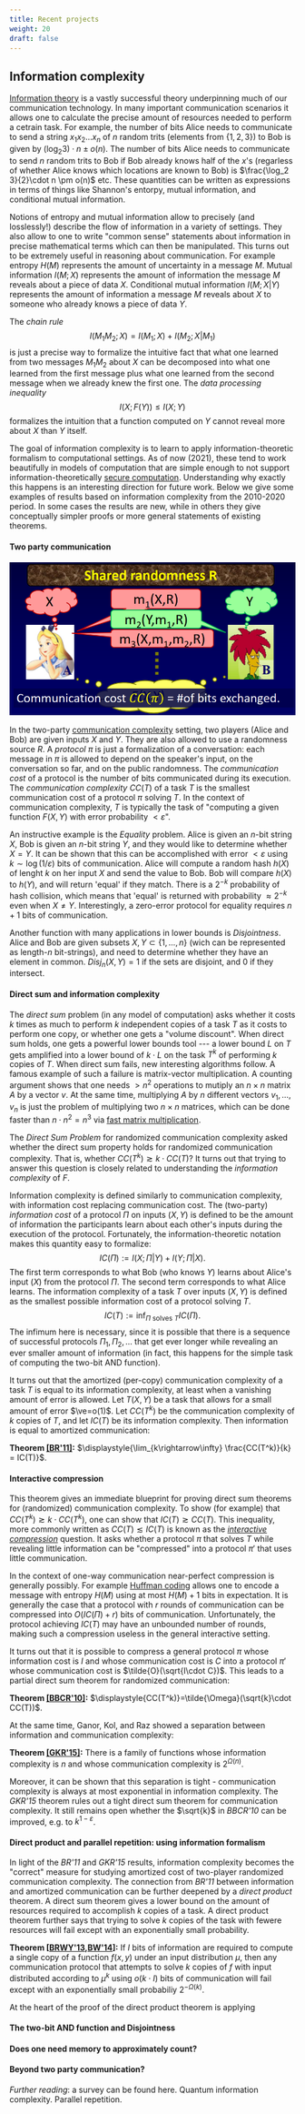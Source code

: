 ```yaml
---
title: Recent projects
weight: 20
draft: false
---
```


## Information complexity

[Information theory](https://en.wikipedia.org/wiki/Information_theory) is a vastly successful theory underpinning much of our communication technology. In many important communication scenarios it allows one to calculate the precise amount of resources needed to perform a cetrain task. For example, the number of bits Alice needs to communicate to send a string $x_1 x_2 \ldots x_n$ of $n$ random trits (elements from $\lbrace 1,2,3\rbrace$) to Bob is given by $(\log_2 3) \cdot n \pm o(n)$. The number of bits Alice needs to communicate to send $n$ random trits to Bob if Bob already knows half of the $x$'s (regarless of whether Alice knows which locations are known to Bob) is  $\frac{\log_2 3}{2}\cdot n \pm o(n)$ etc. These quantities can be written as expressions in terms of things like Shannon's entorpy, mutual information, and conditional mutual information. 

Notions of entropy and mutual information allow to precisely (and losslessly!) describe the flow of information in a variety of settings. They also allow to one to write "common sense" statements about information in precise mathematical terms which can then be manipulated. This turns out to be extremely useful in reasoning about communication. For example entropy $H(M)$ represents the amount of uncertainty in a message $M$. Mutual information $I(M;X)$ represents the amount of information the message $M$ reveals about a piece of data $X$. Conditional mutual information $I(M; X|Y)$ represents the amount of information a message $M$ reveals about $X$ to someone who already knows a piece of data $Y$. 

The *chain rule*
$$
I(M_1 M_2; X) = I(M_1; X) + I(M_2; X|M_1)
$$
is just a precise way to formalize the intuitive fact that what one learned from two messages $M_1 M_2$ about $X$ can be decomposed into what one learned from the first message plus what one learned from the second message when we already knew the first one. The *data processing inequality*
$$
I(X;F(Y)) \le I(X;Y)
$$
formalizes the intuition that a function computed on $Y$ cannot reveal more about $X$ than $Y$ itself. 

The goal of information complexity is to learn to apply information-theoretic formalism to computational settings. As of now (2021), these tend to work beautifully in models of computation that are simple enough to not support information-theoretically [secure computation](https://en.wikipedia.org/wiki/Secure_multi-party_computation). Understanding why exactly this happens is an interesting direction for future work. Below we give some examples of results based on information complexity from the 2010-2020 period. In some cases the results are new, while in others they give conceptually simpler proofs or more general statements of existing theorems.  

#### Two party communication 

![A randomized two-party protocol](/media/Protocol1.PNG#float-right)

In the two-party [communication complexity](https://en.wikipedia.org/wiki/Communication_complexity) setting, two players (Alice and Bob) are given inputs $X$ and $Y$. They are also allowed to use a randomness source $R$. A *protocol* $\pi$ is just a formalization of a conversation: each message in $\pi$ is allowed to depend on the speaker's input, on the conversation so far, and on the public randomness. The *communication cost* of a protocol is the number of bits communicated during its execution. The *communication complexity* $CC(T)$ of a task $T$ is the smallest communication cost of a protocol $\pi$ solving $T$. In the context of communication complexity, $T$ is typically the task of "computing a given function $F(X,Y)$ with error probability $<\varepsilon$". 

An instructive example is the *Equality* problem. Alice is given an $n$-bit string $X$, Bob is given an $n$-bit string $Y$, and they would like to determine whether $X=Y$. It can be shown that this can be accomplished with error $<\varepsilon$ using $k \sim \log (1/\varepsilon)$ bits of communication. Alice will compute a random hash $h(X)$ of lenght $k$ on her input $X$ and send the value to Bob. Bob will compare $h(X)$ to $h(Y)$, and will return 'equal' if they match. There is a $2^{-k}$ probability of hash collision, which means that 'equal' is returned with probability $\approx 2^{-k}$ even when $X\neq Y$. Interestingly, a zero-error protocol for equality requires $n+1$ bits of communication. 

Another function with many applications in lower bounds is *Disjointness*. Alice and Bob are given subsets $X,Y\subset \lbrace 1,\ldots,n\rbrace$ (wich can be represented as length-$n$ bit-strings), and need to determine whether they have an element in common. $Disj_n(X,Y)=1$ if the sets are disjoint, and $0$ if they intersect. 

#### Direct sum and information complexity

The *direct sum* problem (in any model of computation) asks whether it costs $k$ times as much to perform $k$ independent copies of a task $T$ as it costs to perform one copy, or whether one gets a "volume discount". When direct sum holds, one gets a powerful lower bounds tool --- a lower bound $L$ on $T$ gets amplified into a lower bound of $k\cdot L$ on the task $T^k$ of performing $k$ copies of $T$. When direct sum fails, new interesting algorithms follow. A famous example of such a failure is matrix-vector multiplication. A counting argument shows that one needs $>n^2$ operations to mutiply an $n\times n$ matrix $A$ by a vector $v$. At the same time, multiplying $A$ by $n$ different vectors $v_1,\ldots,v_n$ is just the problem of multiplying two $n\times n$ matrices, which can be done faster than $n\cdot n^2=n^3$ via [fast matrix multiplication](https://en.wikipedia.org/wiki/Matrix_multiplication_algorithm#Sub-cubic_algorithms). 

The *Direct Sum Problem* for randomized communication complexity asked whether the direct sum property holds for randomized communication complexity. That is, whether $CC(T^k)\gtrsim k\cdot CC(T)$? It turns out that trying to answer this question is closely related to understanding the *information complexity* of $F$. 

Information complexity is defined similarly to communication complexity, with information cost replacing communication cost. The (two-party) *information cost* of a protocol $\Pi$ on inputs $(X,Y)$ is defined to be the amount of information the participants learn about each other's inputs during the execution of the protocol. Fortunately, the information-theoretic notation makes this quantity easy to formalize:
$$
IC(\Pi):= I(X;\Pi|Y) + I(Y;\Pi|X). 
$$
The first term corresponds to what Bob (who knows $Y$) learns about Alice's input ($X$) from the protocol $\Pi$. The second term corresponds to what Alice learns. 
The information complexity of a task $T$ over inputs $(X,Y)$ is defined as the smallest possible information cost of a protocol solving $T$. 
$$
IC(T):= \inf_{\text{$\Pi$ solves $T$}} IC(\Pi). 
$$
The infimum here is necessary, since it is possible that there is a sequence of successful protocols $\Pi_1,\Pi_2,\ldots$ that get ever longer while revealing an ever smaller amount of information (in fact, this happens for the simple task of computing the two-bit AND function). 

It turns out that the amortized (per-copy) communication complexity of a task $T$ is equal to its information complexity, at least when a vanishing amount of error is allowed. Let $T(X,Y)$ be a task that allows for a small amount of error $\ve=o(1)$. Let $CC(T^k)$ be the communication complexity of $k$ copies of $T$, and let $IC(T)$ be its information complexity. Then information is equal to amortized communication:

**Theorem [[BR'11]](https://arxiv.org/abs/1106.3595):** $\displaystyle{\lim_{k\rightarrow\infty} \frac{CC(T^k)}{k} = IC(T)}$. 

#### Interactive compression

This theorem gives an immediate blueprint for proving direct sum theorems for (randomized) communication complexity. To show (for example) that $CC(T^k) \gtrsim k\cdot CC(T^k)$, one can show that $IC(T)\gtrsim CC(T)$. This inequality, more commonly written as $CC(T)\lesssim IC(T)$ is known as the [*interactive compression*](https://arxiv.org/abs/1504.06830) question. It asks whether a protocol $\pi$ that solves $T$ while revealing little information can be "compressed" into a protocol $\pi'$ that uses little communication. 

In the context of one-way communication near-perfect compression is generally possibly. For example [Huffman coding](https://en.wikipedia.org/wiki/Huffman_coding) allows one to encode a message with entropy $H(M)$ using at most $H(M)+1$ bits in expectation. It is generally the case that a protocol with $r$ rounds of communication can be compressed into $O(IC(\Pi)+r)$ bits of communication. Unfortunately, the protocol achieving $IC(T)$ may have an unbounded number of rounds, making such a compression useless in the general interactive setting. 

It turns out that it is possible to compress a general protocol $\pi$ whose information cost is $I$ and whose communication cost is $C$ into a protocol $\pi'$ whose communication cost is $\tilde{O}(\sqrt{I\cdot C})$. This leads to a partial direct sum theorem for randomized communication:

**Theorem [[BBCR'10]](/files/directsum.pdf):** $\displaystyle{CC(T^k)}=\tilde{\Omega}(\sqrt{k}\cdot CC(T))$. 

At the same time, Ganor, Kol, and Raz showed a separation between information and communication complexity:

**Theorem [[GKR'15]](https://eccc.weizmann.ac.il/report/2014/113/):** There is a family of functions whose information complexity is $n$ and whose communication complexity is $2^{\Omega(n)}$. 

Moreover, it can be shown that this separation is tight - communication complexity is always at most exponential in information complexity. The *GKR'15* theorem rules out a tight direct sum theorem for communication complexity. It still remains open whether the $\sqrt{k}$ in *BBCR'10* can be improved, e.g. to $k^{1-\varepsilon}$. 

#### Direct product and parallel repetition: using information formalism

In light of the *BR'11* and *GKR'15* results, information complexity becomes the "correct" measure for studying amortized cost of two-player randomized communication complexity. The connection from *BR'11* between information and amortized communication can be further deepened by a *direct product* theorem. A direct sum theorem gives a lower bound on the amount of resources required to accomplish $k$ copies of a task. A direct product theorem further says that trying to solve $k$ copies of the task with fewere resources will fail except with an exponentially small probability. 

**Theorem [[BRWY'13](https://eccc.hpi-web.de/report/2012/143/),[BW'14](https://eccc.weizmann.ac.il/report/2014/047/)]:** If $I$ bits of information are required to compute a single copy of a function $f(x,y)$ under an input distribution $\mu$, then any communication protocol that attempts to solve $k$ copies of $f$ with input distributed according to $\mu^k$ using $o(k\cdot I)$ bits of communication will fail except with an exponentially small probabiliy $2^{-\Omega(k)}$. 

At the heart of the proof of the direct product theorem is applying 

#### The two-bit AND function and Disjointness

#### Does one need memory to approximately count?

#### Beyond two party communication?

*Further reading*: a survey can be found here. 
Quantum information complexity. 
Parallel repetition. 

